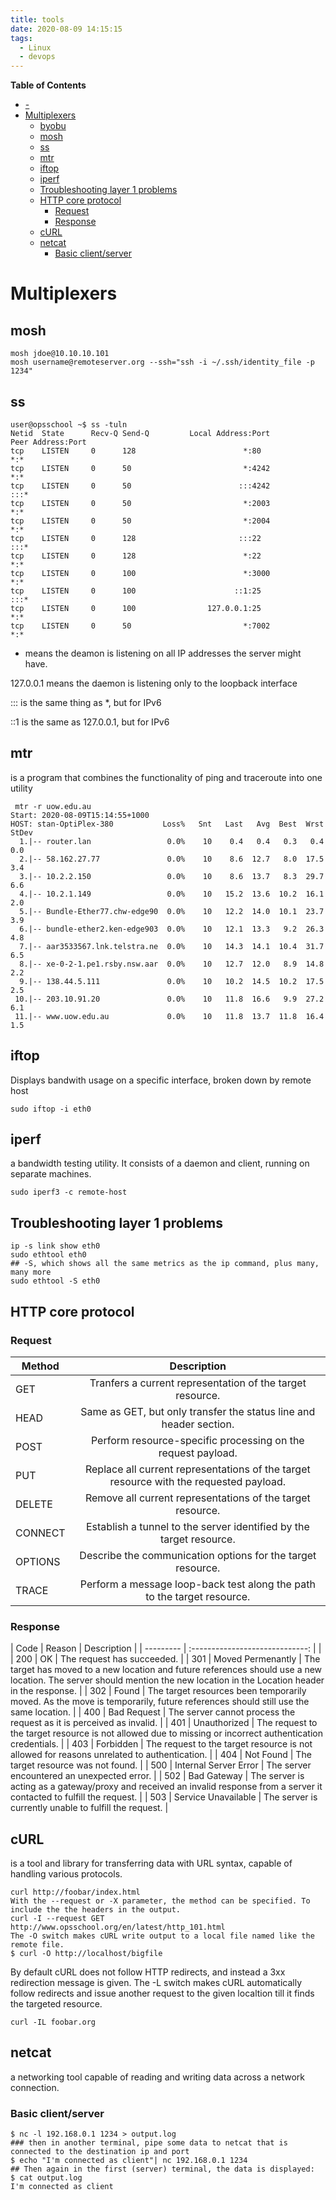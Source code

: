 ```yaml
---
title: tools
date: 2020-08-09 14:15:15
tags:
  - Linux
  - devops
---
```

<!-- markdown-toc start - Don't edit this section. Run M-x markdown-toc-refresh-toc -->
**Table of Contents**

- [-](#-)
- [Multiplexers](#multiplexers)
    - [byobu](#byobu)
    - [mosh](#mosh)
    - [ss](#ss)
    - [mtr](#mtr)
    - [iftop](#iftop)
    - [iperf](#iperf)
    - [Troubleshooting layer 1 problems](#troubleshooting-layer-1-problems)
    - [HTTP core protocol](#http-core-protocol)
        - [Request](#request)
        - [Response](#response)
    - [cURL](#curl)
    - [netcat](#netcat)
        - [Basic client/server](#basic-clientserver)

<!-- markdown-toc end -->

# Multiplexers
## mosh
```
mosh jdoe@10.10.10.101
mosh username@remoteserver.org --ssh="ssh -i ~/.ssh/identity_file -p 1234"
```

## ss
```
user@opsschool ~$ ss -tuln
Netid  State      Recv-Q Send-Q         Local Address:Port         Peer Address:Port
tcp    LISTEN     0      128                        *:80                      *:*
tcp    LISTEN     0      50                         *:4242                    *:*
tcp    LISTEN     0      50                        :::4242                   :::*
tcp    LISTEN     0      50                         *:2003                    *:*
tcp    LISTEN     0      50                         *:2004                    *:*
tcp    LISTEN     0      128                       :::22                     :::*
tcp    LISTEN     0      128                        *:22                      *:*
tcp    LISTEN     0      100                        *:3000                    *:*
tcp    LISTEN     0      100                      ::1:25                     :::*
tcp    LISTEN     0      100                127.0.0.1:25                      *:*
tcp    LISTEN     0      50                         *:7002                    *:*
```
* means the deamon is listening on all IP addresses the server might have.

127.0.0.1 means the daemon is listening only to the loopback interface

::: is the same thing as *, but for IPv6

::1 is the same as 127.0.0.1, but for IPv6

## mtr
is a program that combines the functionality of ping and traceroute into one utility
```
 mtr -r uow.edu.au
Start: 2020-08-09T15:14:55+1000
HOST: stan-OptiPlex-380           Loss%   Snt   Last   Avg  Best  Wrst StDev
  1.|-- router.lan                 0.0%    10    0.4   0.4   0.3   0.4   0.0
  2.|-- 58.162.27.77               0.0%    10    8.6  12.7   8.0  17.5   3.4
  3.|-- 10.2.2.150                 0.0%    10    8.6  13.7   8.3  29.7   6.6
  4.|-- 10.2.1.149                 0.0%    10   15.2  13.6  10.2  16.1   2.0
  5.|-- Bundle-Ether77.chw-edge90  0.0%    10   12.2  14.0  10.1  23.7   3.9
  6.|-- bundle-ether2.ken-edge903  0.0%    10   12.1  13.3   9.2  26.3   4.8
  7.|-- aar3533567.lnk.telstra.ne  0.0%    10   14.3  14.1  10.4  31.7   6.5
  8.|-- xe-0-2-1.pe1.rsby.nsw.aar  0.0%    10   12.7  12.0   8.9  14.8   2.2
  9.|-- 138.44.5.111               0.0%    10   10.2  14.5  10.2  17.5   2.5
 10.|-- 203.10.91.20               0.0%    10   11.8  16.6   9.9  27.2   6.1
 11.|-- www.uow.edu.au             0.0%    10   11.8  13.7  11.8  16.4   1.5
```
## iftop
Displays bandwith usage on a specific interface, broken down by remote host
```
sudo iftop -i eth0
```
## iperf
a bandwidth testing utility. It consists of a daemon and client, running on separate machines.
```
sudo iperf3 -c remote-host
```
## Troubleshooting layer 1 problems
```
ip -s link show eth0
sudo ethtool eth0
## -S, which shows all the same metrics as the ip command, plus many, many more
sudo ethtool -S eth0
```
## HTTP core protocol
### Request
| Method    | Description                                                                            |
| --------- | :-----------------------------:                                                        |
| GET       | Tranfers a current representation of the target resource.                              |
| HEAD      | Same as GET, but only transfer the status line and header section.                     |
| POST      | Perform resource-specific processing on the request payload.                           |
| PUT       | Replace all current representations of the target resource with the requested payload. |
| DELETE    | Remove all current representations of the target resource.                             |
| CONNECT   | Establish a tunnel to the server identified by the target resource.                    |
| OPTIONS   | Describe the communication options for the target resource.                            |
| TRACE     | Perform a message loop-back test along the path to the target resource.                |

### Response
|      Code | Reason                          | Description                                                                                                                                                                |
| --------- | :-----------------------------: |                                                                                                                                                                            |
|       200 | OK                              | The request has succeeded.                                                                                                                                                 |
|       301 | Moved Permenantly               | The target has moved to a new location and future references should use a new location. The server should mention the new location in the Location header in the response. |
|       302 | Found                           | The target resources been temporarily moved. As the move is temporarily, future references should still use the same location.                                             |
|       400 | Bad Request                     | The server cannot process the request as it is perceived as invalid.                                                                                                       |
|       401 | Unauthorized                    | The request to the target resource is not allowed due to missing or incorrect authentication credentials.                                                                  |
|       403 | Forbidden                       | The request to the target resource is not allowed for reasons unrelated to authentication.                                                                                 |
|       404 | Not Found                       | The target resource was not found.                                                                                                                                         |
|       500 | Internal Server Error           | The server encountered an unexpected error.                                                                                                                                |
|       502 | Bad Gateway                     | The server is acting as a gateway/proxy and received an invalid response from a server it contacted to fulfill the request.                                                |
|       503 | Service Unavailable             | The server is currently unable to fulfill the request.                                                                                                                     |

## cURL
is a tool and library for transferring data with URL syntax, capable of handling various protocols.
```
curl http://foobar/index.html
With the --request or -X parameter, the method can be specified. To include the the headers in the output.
curl -I --request GET  http://www.opsschool.org/en/latest/http_101.html
The -O switch makes cURL write output to a local file named like the remote file.
$ curl -O http://localhost/bigfile
```
By default cURL does not follow HTTP redirects, and instead a 3xx redirection message is given.
The -L switch makes cURL automatically follow redirects and issue another request to the given localtion till it finds the targeted resource.
```
curl -IL foobar.org
```
## netcat
a networking tool capable of reading and writing data across a network connection.
### Basic client/server
```
$ nc -l 192.168.0.1 1234 > output.log
### then in another terminal, pipe some data to netcat that is connected to the destination ip and port
$ echo "I'm connected as client"| nc 192.168.0.1 1234
## Then again in the first (server) terminal, the data is displayed:
$ cat output.log
I'm connected as client
```
